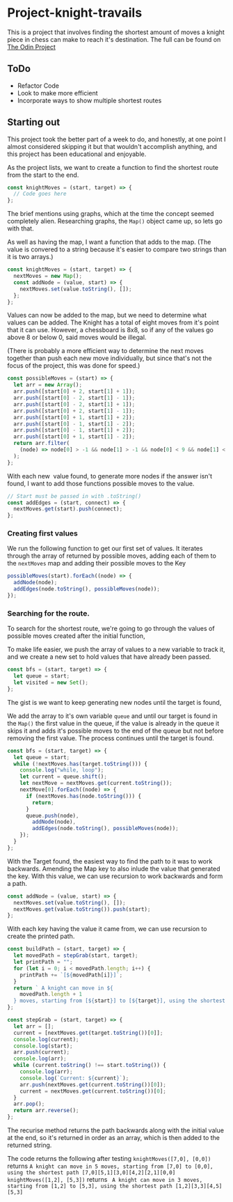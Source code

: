 # Project-knight-travails

This is a project that involves finding the shortest amount of moves a knight piece in chess can make to reach it's destination. The full can be found on [The Odin Project](https://www.theodinproject.com/lessons/javascript-knights-travails)

## ToDo

- Refactor Code
- Look to make more efficient
- Incorporate ways to show multiple shortest routes

## Starting out

This project took the better part of a week to do, and honestly, at one point I almost considered skipping it but that wouldn't accomplish anything, and this project has been educational and enjoyable.

As the project lists, we want to create a function to find the shortest route from the start to the end.

```js
const knightMoves = (start, target) => {
  // Code goes here
};
```

The brief mentions using graphs, which at the time the concept seemed completely alien. Researching graphs, the `Map()` object came up, so lets go with that.

As well as having the map, I want a function that adds to the map. (The value is convered to a string because it's easier to compare two strings than it is two arrays.)

```js
const knightMoves = (start, target) => {
  nextMoves = new Map();
  const addNode = (value, start) => {
    nextMoves.set(value.toString(), []);
  };
};
```

Values can now be added to the map, but we need to determine what values can be added. The Knight has a total of eight moves from it's point that it can use. However, a chessboard is 8x8, so if any of the values go above 8 or below 0, said moves would be illegal.

(There is probably a more efficient way to determine the next moves together than push each new move individually, but since that's not the focus of the project, this was done for speed.)

```js
const possibleMoves = (start) => {
  let arr = new Array();
  arr.push([start[0] + 2, start[1] + 1]);
  arr.push([start[0] - 2, start[1] - 1]);
  arr.push([start[0] - 2, start[1] + 1]);
  arr.push([start[0] + 2, start[1] - 1]);
  arr.push([start[0] + 1, start[1] + 2]);
  arr.push([start[0] - 1, start[1] - 2]);
  arr.push([start[0] - 1, start[1] + 2]);
  arr.push([start[0] + 1, start[1] - 2]);
  return arr.filter(
    (node) => node[0] > -1 && node[1] > -1 && node[0] < 9 && node[1] < 9
  );
};
```

With each new  value found, to generate more nodes if the answer isn't found, I want to add those functions possible moves to the value.

```js
// Start must be passed in with .toString()
const addEdges = (start, connect) => {
  nextMoves.get(start).push(connect);
};
```

### Creating first values

We run the following function to get our first set of values. It iterates through the array of returned by possible moves, adding each of them to the `nextMoves` map and adding their possible moves to the Key

```js
possibleMoves(start).forEach((node) => {
  addNode(node);
  addEdges(node.toString(), possibleMoves(node));
});
```

### Searching for the route.

To search for the shortest route, we're going to go through the values of possible moves created after the initial function,

To make life easier, we push the array of values to a new variable to track it, and we create a new set to hold values that have already been passed.

```js
const bfs = (start, target) => {
  let queue = start;
  let visited = new Set();
};
```

The gist is we want to keep generating new nodes until the target is found,

We add the array to it's own variable `queue` and until our target is found in the `Map()` the first value in the queue, if the value is already in the queue it skips it and adds it's possible moves to the end of the queue but not before removing the first value. The process continues until the target is found.

```js
const bfs = (start, target) => {
  let queue = start;
  while (!nextMoves.has(target.toString())) {
    console.log("while, loop");
    let current = queue.shift();
    let nextMove = nextMoves.get(current.toString());
    nextMove[0].forEach((node) => {
      if (nextMoves.has(node.toString())) {
        return;
      }
      queue.push(node),
        addNode(node),
        addEdges(node.toString(), possibleMoves(node));
    });
  }
};
```

With the Target found, the easiest way to find the path to it was to work backwards. Amending the Map key to also inlude the value that generated the key. With this value, we can use recursion to work backwards and form a path.

```js
const addNode = (value, start) => {
  nextMoves.set(value.toString(), []);
  nextMoves.get(value.toString()).push(start);
};
```

With each key having the value it came from, we can use recursion to create the printed path.

```js
const buildPath = (start, target) => {
  let movedPath = stepGrab(start, target);
  let printPath = "";
  for (let i = 0; i < movedPath.length; i++) {
    printPath += `[${movedPath[i]}]`;
  }
  return ` A knight can move in ${
    movedPath.length + 1
  } moves, starting from [${start}] to [${target}], using the shortest path [${start}]${printPath}[${target}]`;
};

const stepGrab = (start, target) => {
  let arr = [];
  current = [nextMoves.get(target.toString())[0]];
  console.log(current);
  console.log(start);
  arr.push(current);
  console.log(arr);
  while (current.toString() !== start.toString()) {
    console.log(arr);
    console.log(`Current: ${current}`);
    arr.push(nextMoves.get(current.toString())[0]);
    current = nextMoves.get(current.toString())[0];
  }
  arr.pop();
  return arr.reverse();
};
```

The recurise method returns the path backwards along with the initial value at the end, so it's returned in order as an array, which is then added to the returned string.

The code returns the following after testing
`knightMoves([7,0], [0,0])` returns `A knight can move in 5 moves, starting from [7,0] to [0,0], using the shortest path [7,0][5,1][3,0][4,2][2,1][0,0]`
`knightMoves([1,2], [5,3])` returns ` A knight can move in 3 moves, starting from [1,2] to [5,3], using the shortest path [1,2][3,3][4,5][5,3]`
